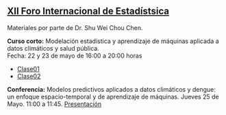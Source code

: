 ## <a href="https://sites.google.com/view/foroestadisticaaplicada/p%C3%A1gina-principal?authuser=0">XII Foro Internacional de Estadístsica</a>

Materiales por parte de Dr. Shu Wei Chou Chen.

**Curso corto:** Modelación estadística y aprendizaje de máquinas
aplicada a datos climáticos y salud pública.  
Fecha: 22 y 23 de mayo de 16:00 a 20:00 horas

-   <a href="Clase01.html">Clase01</a>
-   <a href="Clase02.html">Clase02</a>

**Conferencia:** Modelos predictivos aplicados a datos climáticos y
dengue: un enfoque espacio-temporal y de aprendizaje de máquinas. Jueves
25 de Mayo. 11:00 a 11:45. <a href="./conferencia.pdf">Presentación</a>
